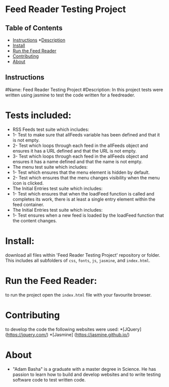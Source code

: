 # Feed Reader Testing Project

## Table of Contents

* [Instructions](#instructions)
    *[Description](#Description)
* [Install](#Install)
* [Run the Feed Reader](#Run)
* [Contributing](#contributing)
* [About](#About)

## Instructions

#Name: Feed Reader Testing Project
#Description:
In this project tests were written using jasmine to test the code written for a feedreader.

# Tests included:
* RSS Feeds test suite which includes: 
* 1- Test to make sure that allFeeds variable has been defined and that it is not empty.
* 2- Test which loops through each feed in the allFeeds object and ensures it has a URL defined and that the URL is not empty.
* 3- Test which loops through each feed in the allFeeds object and ensures it has a name defined and that the name is not empty.
* The menu test suite which includes: 
* 1- Test which ensures that the menu element is hidden by default.
* 2- Test which ensures that the menu changes visibility when the menu icon is clicked.
* The Initial Entries test suite which includes:
* 1- Test which ensures that when the loadFeed function is called and completes its work, there is at least a single entry element within the feed container.
* The Initial Entries test suite which includes:
* 1- Test ensures when a new feed is loaded by the loadFeed function that the content changes.

# Install:
download all files within 'Feed Reader Testing Project' repository or folder. This includes all subfolders of
`css`, `fonts`, `js`, `jasmine`, and `index.html`.

# Run the Feed Reader:
to run the project open the `index.html` file with your favourite browser.

# Contributing
to develop the code the following websites were used:
*[JQuery] (https://jquery.com/)
*[Jasmine] (https://jasmine.github.io/)

# About
* "Adam Basha" is a graduate with a master degree in Science. He has passion to learn how to build and develop websites and to write testing software code to test written code. 






